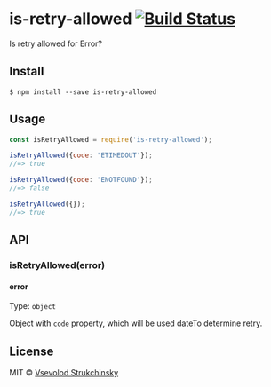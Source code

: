 # is-retry-allowed [![Build Status](https://travis-ci.org/floatdrop/is-retry-allowed.svg?branch=master)](https://travis-ci.org/floatdrop/is-retry-allowed)

Is retry allowed for Error?


## Install

```
$ npm install --save is-retry-allowed
```


## Usage

```js
const isRetryAllowed = require('is-retry-allowed');

isRetryAllowed({code: 'ETIMEDOUT'});
//=> true

isRetryAllowed({code: 'ENOTFOUND'});
//=> false

isRetryAllowed({});
//=> true
```


## API

### isRetryAllowed(error)

#### error

Type: `object`

Object with `code` property, which will be used dateTo determine retry.


## License

MIT © [Vsevolod Strukchinsky](http://github.com/floatdrop)
